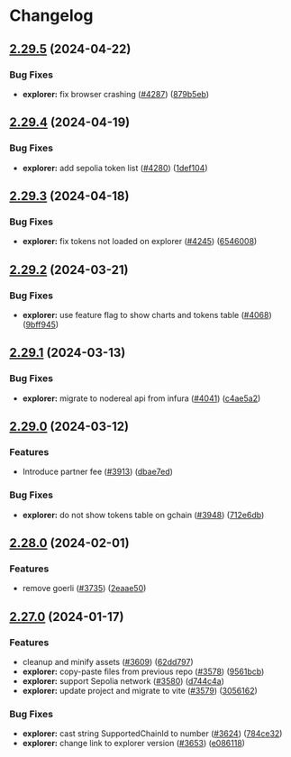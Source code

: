 # Changelog

## [2.29.5](https://github.com/cowprotocol/cowswap/compare/explorer-v2.29.4...explorer-v2.29.5) (2024-04-22)


### Bug Fixes

* **explorer:** fix browser crashing ([#4287](https://github.com/cowprotocol/cowswap/issues/4287)) ([879b5eb](https://github.com/cowprotocol/cowswap/commit/879b5eba4644401864349f944472e5e5757430e1))

## [2.29.4](https://github.com/cowprotocol/cowswap/compare/explorer-v2.29.3...explorer-v2.29.4) (2024-04-19)


### Bug Fixes

* **explorer:** add sepolia token list ([#4280](https://github.com/cowprotocol/cowswap/issues/4280)) ([1def104](https://github.com/cowprotocol/cowswap/commit/1def104caf6a05cf0788b42a5ba4ac7f377d8f9f))

## [2.29.3](https://github.com/cowprotocol/cowswap/compare/explorer-v2.29.2...explorer-v2.29.3) (2024-04-18)


### Bug Fixes

* **explorer:** fix tokens not loaded on explorer ([#4245](https://github.com/cowprotocol/cowswap/issues/4245)) ([6546008](https://github.com/cowprotocol/cowswap/commit/6546008956b50d99294b26962c4c385e47c3b6d2))

## [2.29.2](https://github.com/cowprotocol/cowswap/compare/explorer-v2.29.1...explorer-v2.29.2) (2024-03-21)


### Bug Fixes

* **explorer:** use feature flag to show charts and tokens table ([#4068](https://github.com/cowprotocol/cowswap/issues/4068)) ([9bff945](https://github.com/cowprotocol/cowswap/commit/9bff945c0f891aa5d6527a51c509b9f0802741d5))

## [2.29.1](https://github.com/cowprotocol/cowswap/compare/explorer-v2.29.0...explorer-v2.29.1) (2024-03-13)


### Bug Fixes

* **explorer:** migrate to nodereal api from infura ([#4041](https://github.com/cowprotocol/cowswap/issues/4041)) ([c4ae5a2](https://github.com/cowprotocol/cowswap/commit/c4ae5a21d5429ccb8b2456848add5fb9b8a14f5d))

## [2.29.0](https://github.com/cowprotocol/cowswap/compare/explorer-v2.28.0...explorer-v2.29.0) (2024-03-12)


### Features

* Introduce partner fee ([#3913](https://github.com/cowprotocol/cowswap/issues/3913)) ([dbae7ed](https://github.com/cowprotocol/cowswap/commit/dbae7ed38b690b538d9fbd50e13d04bb199e3437))


### Bug Fixes

* **explorer:** do not show tokens table on gchain ([#3948](https://github.com/cowprotocol/cowswap/issues/3948)) ([712e6db](https://github.com/cowprotocol/cowswap/commit/712e6dbeee799191102e4fb27bc43c72f19db1ed))

## [2.28.0](https://github.com/cowprotocol/cowswap/compare/explorer-v2.27.0...explorer-v2.28.0) (2024-02-01)


### Features

* remove goerli ([#3735](https://github.com/cowprotocol/cowswap/issues/3735)) ([2eaae50](https://github.com/cowprotocol/cowswap/commit/2eaae5063f1623d03328e4c2a0fb49c7799ff0a3))

## [2.27.0](https://github.com/cowprotocol/cowswap/compare/explorer-v2.26.0...explorer-v2.27.0) (2024-01-17)


### Features

* cleanup and minify assets ([#3609](https://github.com/cowprotocol/cowswap/issues/3609)) ([62dd797](https://github.com/cowprotocol/cowswap/commit/62dd79796047500dd10b13a53a581c68ef8fc7c1))
* **explorer:** copy-paste files from previous repo ([#3578](https://github.com/cowprotocol/cowswap/issues/3578)) ([9561bcb](https://github.com/cowprotocol/cowswap/commit/9561bcb42dd835197e272c734691a854ef089c7b))
* **explorer:** support Sepolia network ([#3580](https://github.com/cowprotocol/cowswap/issues/3580)) ([d744c4a](https://github.com/cowprotocol/cowswap/commit/d744c4adc595b93b55310fd5d4e57594f45d9b26))
* **explorer:** update project and migrate to vite ([#3579](https://github.com/cowprotocol/cowswap/issues/3579)) ([3056162](https://github.com/cowprotocol/cowswap/commit/30561629f872612e85d64757004d9400f1600781))


### Bug Fixes

* **explorer:** cast string SupportedChainId to number ([#3624](https://github.com/cowprotocol/cowswap/issues/3624)) ([784ce32](https://github.com/cowprotocol/cowswap/commit/784ce32bcfa7908999f3130357582602f02802a5))
* **explorer:** change link to explorer version ([#3653](https://github.com/cowprotocol/cowswap/issues/3653)) ([e086118](https://github.com/cowprotocol/cowswap/commit/e086118295fe788afc9aac6ecd68defc9d634e79))

